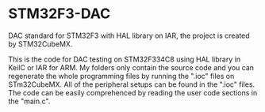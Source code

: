 # STM32F3-DAC
DAC standard for STM32F3 with HAL library on IAR, the project is created by STM32CubeMX.

This is the code for DAC testing on STM32F334C8 using HAL library in KeilC or IAR for ARM. My folders only contain the source code and you can regenerate the whole programming files by running the ".ioc" files on STm32CubeMX. All of the peripheral setups can be found in the ".ioc" files. The code can be easily comprehenced by reading the user code sections in the "main.c".

